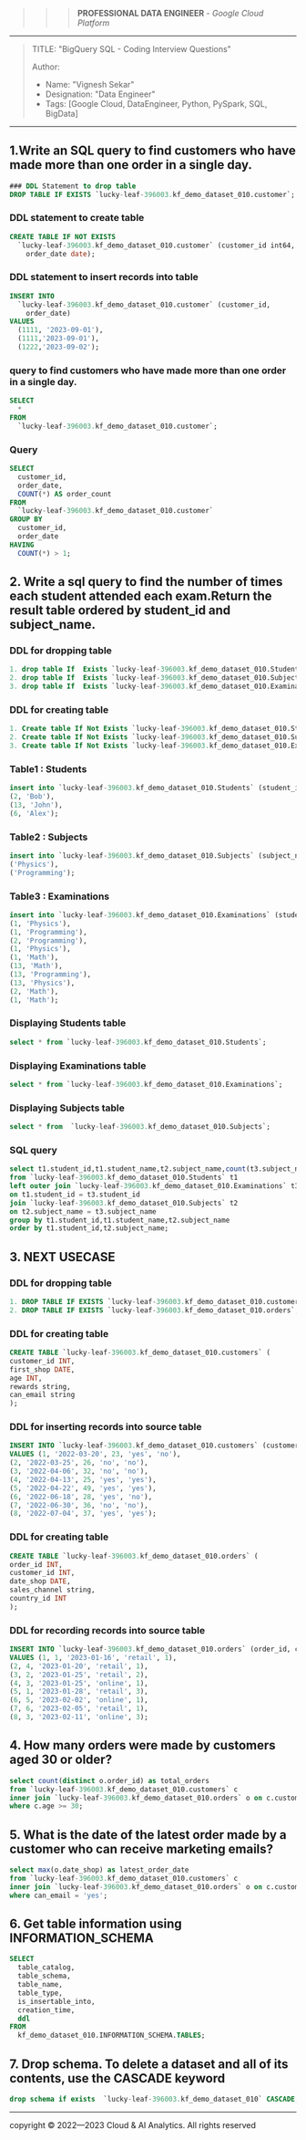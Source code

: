 >>> **PROFESSIONAL DATA ENGINEER** - *Google Cloud Platform*
--------------------------------------------------------------------------------------------------------------------------------------------

> TITLE: "BigQuery SQL - Coding Interview Questions"
> 
> Author:
  >- Name: "Vignesh Sekar"
  >- Designation: "Data Engineer"
  >- Tags: [Google Cloud, DataEngineer, Python, PySpark, SQL, BigData]

-----------------------------------------------------------------------------------------------------------------------------------------------

## 1.Write an SQL query to find customers who have made more than one order in a single day.

```sql
### DDL Statement to drop table
DROP TABLE IF EXISTS `lucky-leaf-396003.kf_demo_dataset_010.customer`;
```

### DDL statement to create table
```sql
CREATE TABLE IF NOT EXISTS
  `lucky-leaf-396003.kf_demo_dataset_010.customer` (customer_id int64,
    order_date date);
```

### DDL statement to insert records into table
```sql
INSERT INTO
  `lucky-leaf-396003.kf_demo_dataset_010.customer` (customer_id,
    order_date)
VALUES
  (1111, '2023-09-01'),
  (1111,'2023-09-01'),
  (1222,'2023-09-02');
```

### query to find customers who have made more than one order in a single day.
```sql
SELECT
  *
FROM
  `lucky-leaf-396003.kf_demo_dataset_010.customer`;
```

### Query   
```sql
SELECT
  customer_id,
  order_date,
  COUNT(*) AS order_count
FROM
  `lucky-leaf-396003.kf_demo_dataset_010.customer`
GROUP BY
  customer_id,
  order_date
HAVING
  COUNT(*) > 1;
```

## 2. Write a sql query to find the number of times each student attended each exam.Return the result table ordered by student_id and subject_name.
### DDL for dropping table
```sql
1. drop table If  Exists `lucky-leaf-396003.kf_demo_dataset_010.Students` 
2. drop table If  Exists `lucky-leaf-396003.kf_demo_dataset_010.Subjects` 
3. drop table If  Exists `lucky-leaf-396003.kf_demo_dataset_010.Examinations` 
```

### DDL for creating table
```sql
1. Create table If Not Exists `lucky-leaf-396003.kf_demo_dataset_010.Students` (student_id int, student_name string)
2. Create table If Not Exists `lucky-leaf-396003.kf_demo_dataset_010.Subjects` (subject_name string)
3. Create table If Not Exists `lucky-leaf-396003.kf_demo_dataset_010.Examinations` (student_id int, subject_name string)
```

### Table1 : Students
```sql
insert into `lucky-leaf-396003.kf_demo_dataset_010.Students` (student_id, student_name) values (1, 'Alice'),
(2, 'Bob'),
(13, 'John'),
(6, 'Alex');
```

### Table2 : Subjects
```sql
insert into `lucky-leaf-396003.kf_demo_dataset_010.Subjects` (subject_name) values ('Math'),
('Physics'),
('Programming');
```

### Table3 : Examinations
```sql
insert into `lucky-leaf-396003.kf_demo_dataset_010.Examinations` (student_id, subject_name) values (1, 'Math'),
(1, 'Physics'),
(1, 'Programming'),
(2, 'Programming'),
(1, 'Physics'),
(1, 'Math'),
(13, 'Math'),
(13, 'Programming'),
(13, 'Physics'),
(2, 'Math'),
(1, 'Math');
```

### Displaying Students table
```sql
select * from `lucky-leaf-396003.kf_demo_dataset_010.Students`;
```

### Displaying Examinations table
```sql
select * from `lucky-leaf-396003.kf_demo_dataset_010.Examinations`;
```

### Displaying Subjects table
```sql
select * from  `lucky-leaf-396003.kf_demo_dataset_010.Subjects`;
```

### SQL query
```sql
select t1.student_id,t1.student_name,t2.subject_name,count(t3.subject_name) as attended_exams
from `lucky-leaf-396003.kf_demo_dataset_010.Students` t1
left outer join `lucky-leaf-396003.kf_demo_dataset_010.Examinations` t3
on t1.student_id = t3.student_id 
join `lucky-leaf-396003.kf_demo_dataset_010.Subjects` t2
on t2.subject_name = t3.subject_name
group by t1.student_id,t1.student_name,t2.subject_name
order by t1.student_id,t2.subject_name;
```

## 3. NEXT USECASE #############
### DDL for dropping table
```sql
1. DROP TABLE IF EXISTS `lucky-leaf-396003.kf_demo_dataset_010.customers`;
2. DROP TABLE IF EXISTS `lucky-leaf-396003.kf_demo_dataset_010.orders`;
```

### DDL for creating table
```sql
CREATE TABLE `lucky-leaf-396003.kf_demo_dataset_010.customers` (
customer_id INT,
first_shop DATE,
age INT,
rewards string,
can_email string
);
```

### DDL for inserting records into source table
```sql
INSERT INTO `lucky-leaf-396003.kf_demo_dataset_010.customers` (customer_id, first_shop, age, rewards, can_email)
VALUES (1, '2022-03-20', 23, 'yes', 'no'),
(2, '2022-03-25', 26, 'no', 'no'),
(3, '2022-04-06', 32, 'no', 'no'),
(4, '2022-04-13', 25, 'yes', 'yes'),
(5, '2022-04-22', 49, 'yes', 'yes'),
(6, '2022-06-18', 28, 'yes', 'no'),
(7, '2022-06-30', 36, 'no', 'no'),
(8, '2022-07-04', 37, 'yes', 'yes');
```

### DDL for creating table
```sql
CREATE TABLE `lucky-leaf-396003.kf_demo_dataset_010.orders` (
order_id INT,
customer_id INT,
date_shop DATE,
sales_channel string,
country_id INT
);
```

### DDL for recording records into source table
```sql
INSERT INTO `lucky-leaf-396003.kf_demo_dataset_010.orders` (order_id, customer_id, date_shop, sales_channel, country_id)
VALUES (1, 1, '2023-01-16', 'retail', 1),
(2, 4, '2023-01-20', 'retail', 1),
(3, 2, '2023-01-25', 'retail', 2),
(4, 3, '2023-01-25', 'online', 1),
(5, 1, '2023-01-28', 'retail', 3),
(6, 5, '2023-02-02', 'online', 1),
(7, 6, '2023-02-05', 'retail', 1),
(8, 3, '2023-02-11', 'online', 3);
```

## 4. How many orders were made by customers aged 30 or older?
```sql
select count(distinct o.order_id) as total_orders
from `lucky-leaf-396003.kf_demo_dataset_010.customers` c
inner join `lucky-leaf-396003.kf_demo_dataset_010.orders` o on c.customer_id = o.customer_id
where c.age >= 30;
```

## 5. What is the date of the latest order made by a customer who can receive marketing emails?
```sql
select max(o.date_shop) as latest_order_date
from `lucky-leaf-396003.kf_demo_dataset_010.customers` c
inner join `lucky-leaf-396003.kf_demo_dataset_010.orders` o on c.customer_id = o.customer_id
where can_email = 'yes';
```

## 6. Get table information using INFORMATION_SCHEMA
```sql
SELECT
  table_catalog,
  table_schema,
  table_name,
  table_type,
  is_insertable_into,
  creation_time,
  ddl
FROM
  kf_demo_dataset_010.INFORMATION_SCHEMA.TABLES;
```

## 7. Drop schema. To delete a dataset and all of its contents, use the CASCADE keyword
```sql
drop schema if exists  `lucky-leaf-396003.kf_demo_dataset_010` CASCADE;
```

-----------------------------------------------------------------------------------------------------------------------

  <div class="footer">
              copyright © 2022—2023 Cloud & AI Analytics. 
                                      All rights reserved
          </div>
